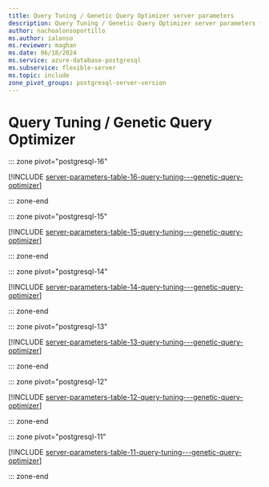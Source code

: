 ```yaml
---
title: Query Tuning / Genetic Query Optimizer server parameters
description: Query Tuning / Genetic Query Optimizer server parameters for Azure Database for PostgreSQL - Flexible Server.
author: nachoalonsoportillo
ms.author: ialonso
ms.reviewer: maghan
ms.date: 06/18/2024
ms.service: azure-database-postgresql
ms.subservice: flexible-server
ms.topic: include
zone_pivot_groups: postgresql-server-version
---
```

# Query Tuning / Genetic Query Optimizer


::: zone pivot="postgresql-16"

[!INCLUDE [server-parameters-table-16-query-tuning---genetic-query-optimizer](./includes/server-parameters-table-16-query-tuning---genetic-query-optimizer.md)]

::: zone-end


::: zone pivot="postgresql-15"

[!INCLUDE [server-parameters-table-15-query-tuning---genetic-query-optimizer](./includes/server-parameters-table-15-query-tuning---genetic-query-optimizer.md)]

::: zone-end


::: zone pivot="postgresql-14"

[!INCLUDE [server-parameters-table-14-query-tuning---genetic-query-optimizer](./includes/server-parameters-table-14-query-tuning---genetic-query-optimizer.md)]

::: zone-end


::: zone pivot="postgresql-13"

[!INCLUDE [server-parameters-table-13-query-tuning---genetic-query-optimizer](./includes/server-parameters-table-13-query-tuning---genetic-query-optimizer.md)]

::: zone-end


::: zone pivot="postgresql-12"

[!INCLUDE [server-parameters-table-12-query-tuning---genetic-query-optimizer](./includes/server-parameters-table-12-query-tuning---genetic-query-optimizer.md)]

::: zone-end


::: zone pivot="postgresql-11"

[!INCLUDE [server-parameters-table-11-query-tuning---genetic-query-optimizer](./includes/server-parameters-table-11-query-tuning---genetic-query-optimizer.md)]

::: zone-end


